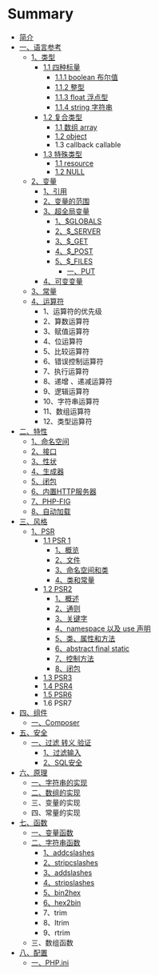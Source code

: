 # Summary

* [简介](README.md)
* [一、语言参考](yi-3001-yu-yan-can-kao.md)
  * [1、类型](yi-3001-yu-yan-can-kao/13001-lei-xing.md)
    * [1.1 四种标量](yi-3001-yu-yan-can-kao/13001-lei-xing/11-si-zhong-biao-liang.md)
      * [1.1.1 boolean 布尔值](yi-3001-yu-yan-can-kao/13001-lei-xing/11-si-zhong-biao-liang/111-boolean-bu-er-zhi.md)
      * [1.1.2 整型](yi-3001-yu-yan-can-kao/13001-lei-xing/11-si-zhong-biao-liang/112-zheng-xing.md)
      * [1.1.3 float 浮点型](yi-3001-yu-yan-can-kao/13001-lei-xing/11-si-zhong-biao-liang/113-float-fu-dian-xing.md)
      * [1.1.4 string 字符串](yi-3001-yu-yan-can-kao/13001-lei-xing/11-si-zhong-biao-liang/114-string-zi-fu-chuan.md)
    * [1.2 复合类型](yi-3001-yu-yan-can-kao/13001-lei-xing/12-fu-he-lei-xing.md)
      * [1.1 数组 array](yi-3001-yu-yan-can-kao/13001-lei-xing/12-fu-he-lei-xing/11-shu-zu-array.md)
      * [1.2 object](yi-3001-yu-yan-can-kao/13001-lei-xing/12-fu-he-lei-xing/12-object.md)
      * 1.3 callback callable
    * [1.3 特殊类型](yi-3001-yu-yan-can-kao/13001-lei-xing/13-te-shu-lei-xing.md)
      * [1.1 resource](yi-3001-yu-yan-can-kao/13001-lei-xing/13-te-shu-lei-xing/11-resource.md)
      * [1.2 NULL](yi-3001-yu-yan-can-kao/13001-lei-xing/13-te-shu-lei-xing/12-null.md)
  * [2、变量](yi-3001-yu-yan-can-kao/23001-bian-liang.md)
    * [1、引用](yi-3001-yu-yan-can-kao/23001-bian-liang/13001-yin-yong.md)
    * [2、变量的范围](yi-3001-yu-yan-can-kao/23001-bian-liang/23001-bian-liang-de-fan-wei.md)
    * [3、超全局变量](yi-3001-yu-yan-can-kao/23001-bian-liang/33001-chao-quan-ju-bian-liang.md)
      * [1、$GLOBALS](yi-3001-yu-yan-can-kao/23001-bian-liang/33001-chao-quan-ju-bian-liang/1-globals.md)
      * [2、$\_SERVER](yi-3001-yu-yan-can-kao/23001-bian-liang/33001-chao-quan-ju-bian-liang/2server.md)
      * [3、$\_GET](yi-3001-yu-yan-can-kao/23001-bian-liang/33001-chao-quan-ju-bian-liang/3get.md)
      * [4、$\_POST](yi-3001-yu-yan-can-kao/23001-bian-liang/33001-chao-quan-ju-bian-liang/4post.md)
      * [5、$\_FILES](yi-3001-yu-yan-can-kao/23001-bian-liang/33001-chao-quan-ju-bian-liang/5files.md)
        * [一、PUT](yi-3001-yu-yan-can-kao/23001-bian-liang/33001-chao-quan-ju-bian-liang/5files/yi-3001-put.md)
    * [4、可变变量](yi-3001-yu-yan-can-kao/23001-bian-liang/43001-ke-bian-bian-liang.md)
  * [3、常量](yi-3001-yu-yan-can-kao/33001-chang-liang.md)
  * [4、运算符](yi-3001-yu-yan-can-kao/43001-yun-suan-fu.md)
    * 1、运算符的优先级
    * 2、算数运算符
    * 3、赋值运算符
    * 4、位运算符
    * 5、比较运算符
    * 6、错误控制运算符
    * 7、执行运算符
    * 8、递增 、递减运算符
    * 9、逻辑运算符
    * 10、字符串运算符
    * 11、数组运算符
    * 12、类型运算符
* [二、特性](yi-3001-te-xing.md)
  * [1、命名空间](yi-3001-te-xing/13001-ming-ming-kong-jian.md)
  * [2、接口](yi-3001-te-xing/23001-jie-kou.md)
  * [3、性状](yi-3001-te-xing/33001-xing-zhuang.md)
  * [4、生成器](yi-3001-te-xing/43001-sheng-cheng-qi.md)
  * [5、闭包](yi-3001-te-xing/53001-bi-bao.md)
  * [6、内置HTTP服务器](yi-3001-te-xing/63001-nei-zhi-http-fu-wu-qi.md)
  * [7、PHP-FIG](yi-3001-te-xing/7php-fig.md)
  * [8、自动加载](yi-3001-te-xing/83001-zi-dong-jia-zai.md)
* [三、风格](er-3001-feng-ge.md)
  * [1、PSR](er-3001-feng-ge/1psr.md)
    * [1.1 PSR 1](er-3001-feng-ge/1psr/11-psr-1.md)
      * [1、概览](er-3001-feng-ge/1psr/11-psr-1/13001-gai-lan.md)
      * [2、文件](er-3001-feng-ge/1psr/11-psr-1/23001-wen-jian.md)
      * [3、命名空间和类](er-3001-feng-ge/1psr/11-psr-1/33001-ming-ming-kong-jian-he-lei.md)
      * [4、类和常量](er-3001-feng-ge/1psr/11-psr-1/43001-lei-he-chang-liang.md)
    * [1.2 PSR2](er-3001-feng-ge/1psr/12-psr2.md)
      * [1、概述](er-3001-feng-ge/1psr/12-psr2/13001-gai-shu.md)
      * [2、通则](er-3001-feng-ge/1psr/12-psr2/23001-tong-ze.md)
      * [3、关键字](er-3001-feng-ge/1psr/12-psr2/33001-guan-jian-zi.md)
      * [4、namespace 以及 use 声明](er-3001-feng-ge/1psr/12-psr2/4namespace-yi-ji-use-sheng-ming.md)
      * [5、类、属性和方法](er-3001-feng-ge/1psr/12-psr2/53001-lei-de-shu-xing-he-fang-fa.md)
      * [6、abstract final static](er-3001-feng-ge/1psr/12-psr2/6abstract-final-static.md)
      * [7、控制方法](er-3001-feng-ge/1psr/12-psr2/73001-kong-zhi-fang-fa.md)
      * [8、闭包](er-3001-feng-ge/1psr/12-psr2/83001-bi-bao.md)
    * [1.3 PSR3](er-3001-feng-ge/1psr/13-psr3.md)
    * [1.4 PSR4](er-3001-feng-ge/1psr/14-psr4.md)
    * [1.5 PSR6](er-3001-feng-ge/1psr/15-psr5.md)
    * 1.6 PSR7
* [四、组件](san-3001-zu-jian.md)
  * [一、Composer](san-3001-zu-jian/yi-3001-zu-jian.md)
* [五、安全](si-3001-an-quan.md)
  * [一、过滤 转义 验证](si-3001-an-quan/yi-3001-guo-lv-zhuan-yi.md)
    * [1、过滤输入](si-3001-an-quan/yi-3001-guo-lv-zhuan-yi/13001-guo-lv-shu-ru.md)
    * [2、SQL安全](si-3001-an-quan/yi-3001-guo-lv-zhuan-yi/2sqlan-quan.md)
* [六、原理](liu-3001-yuan-li.md)
  * [一、字符串的实现](liu-3001-yuan-li/yi-3001-zi-fu-chuan-de-shi-xian.md)
  * [二、数组的实现](liu-3001-yuan-li/er-3001-shu-zu-de-shi-xian.md)
  * 三、变量的实现
  * 四、常量的实现
* [七、函数](qi-3001-han-shu.md)
  * [一、变量函数](qi-3001-han-shu/yi-3001-bian-liang-han-shu.md)
  * [二、字符串函数](qi-3001-han-shu/er-3001-zi-fu-chuan-han-shu.md)
    * [1、addcslashes](qi-3001-han-shu/er-3001-zi-fu-chuan-han-shu/1addcslashes.md)
    * [2、stripcslashes](qi-3001-han-shu/er-3001-zi-fu-chuan-han-shu/2stripcslashes.md)
    * [3、addslashes ](qi-3001-han-shu/er-3001-zi-fu-chuan-han-shu/3addslaches.md)
    * [4、stripslashes](qi-3001-han-shu/er-3001-zi-fu-chuan-han-shu/4stripslashes.md)
    * [5、bin2hex](qi-3001-han-shu/er-3001-zi-fu-chuan-han-shu/5bin2hex.md)
    * [6、hex2bin](qi-3001-han-shu/er-3001-zi-fu-chuan-han-shu/6hex2bin.md)
    * 7、trim
    * 8、ltrim
    * 9、rtrim
  * 三、数组函数
* [八、配置](ba-3001-pei-zhi.md)
  * [一、PHP.ini](ba-3001-pei-zhi/yi-3001-php-ini.md)

